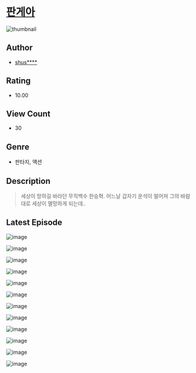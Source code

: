 # [판게아](https://comic.naver.com/challenge/list?titleId=811311)
![thumbnail](https://image-comic.pstatic.net/user_contents_data/challenge_comic/2023/05/25/359249/upload_3918525546616665656_480x623.jpeg)

## Author
- [shus****](https://comic.naver.com/artistTitle?id=359249)

## Rating
- 10.00

## View Count
- 30

## Genre
- 판타지, 액션

## Description
> 세상이 망하길 바라던 무직백수 한승혁. 어느날 갑자기 운석이 떨어져 그의 바람대로 세상이 멸망하게 되는데..


## Latest Episode
![image](https://image-comic.pstatic.net/user_contents_data/challenge_comic/2023/05/25/359249/upload_3617288128394506852.jpeg)

![image](https://image-comic.pstatic.net/user_contents_data/challenge_comic/2023/05/25/359249/upload_3761126054742352944.jpeg)

![image](https://image-comic.pstatic.net/user_contents_data/challenge_comic/2023/05/25/359249/upload_4063764607388706359.jpeg)

![image](https://image-comic.pstatic.net/user_contents_data/challenge_comic/2023/05/25/359249/upload_7089899699136901688.jpeg)

![image](https://image-comic.pstatic.net/user_contents_data/challenge_comic/2023/05/25/359249/upload_3979271546219017777.jpeg)

![image](https://image-comic.pstatic.net/user_contents_data/challenge_comic/2023/05/25/359249/upload_7076669459631727157.jpeg)

![image](https://image-comic.pstatic.net/user_contents_data/challenge_comic/2023/05/25/359249/upload_7293924161089528628.jpeg)

![image](https://image-comic.pstatic.net/user_contents_data/challenge_comic/2023/05/25/359249/upload_7292560586282776375.jpeg)

![image](https://image-comic.pstatic.net/user_contents_data/challenge_comic/2023/05/25/359249/upload_4120848841676186161.jpeg)

![image](https://image-comic.pstatic.net/user_contents_data/challenge_comic/2023/05/25/359249/upload_4049636811489830451.jpeg)

![image](https://image-comic.pstatic.net/user_contents_data/challenge_comic/2023/05/25/359249/upload_7147828576511930978.jpeg)

![image](https://image-comic.pstatic.net/user_contents_data/challenge_comic/2023/05/25/359249/upload_7306074675160037175.jpeg)
